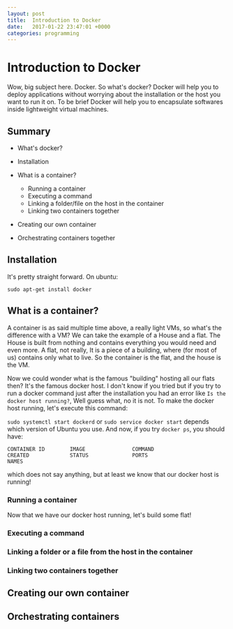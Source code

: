 ```yaml
---
layout: post
title:  Introduction to Docker
date:   2017-01-22 23:47:01 +0000
categories: programming
---
```


# Introduction to Docker

Wow, big subject here. Docker. So what's docker? Docker will help you to deploy applications without worrying about the installation or the host you want to run it on. To be brief Docker will help you to encapsulate softwares inside lightweight virtual machines.

## Summary

* What's docker?
* Installation
* What is a container?
  * Running a container
  * Executing a command
  * Linking a folder/file on the host in the container
  * Linking two containers together

* Creating our own container
* Orchestrating containers together

## Installation

It's pretty straight forward. On ubuntu:

`sudo apt-get install docker`

## What is a container?

A container is as said multiple time above, a really light VMs, so what's the difference with a VM? We can take the example of a House and a flat. The House is built from nothing and contains everything you would need and even more. A flat, not really, It is a piece of a building, where (for most of us) contains only what to live. So the container is the flat, and the house is the VM.

Now we could wonder what is the famous "building" hosting all our flats then? It's the famous docker host. I don't know if you tried but if you try to run a docker command just after the installation you had an error like `Is the docker host running?`, Well guess what, no it is not. To make the docker host running, let's execute this command:

`sudo systemctl start dockerd` or `sudo service docker start` depends which version of Ubuntu you use. And now, if you try `docker ps`, you should have:

```CONTAINER ID        IMAGE               COMMAND                  CREATED             STATUS              PORTS                          NAMES```

which does not say anything, but at least we know that our docker host is running!

### Running a container
Now that we have our docker host running, let's build some flat!

### Executing a command


### Linking a folder or a file from the host in the container

### Linking two containers together

## Creating our own container
## Orchestrating containers


